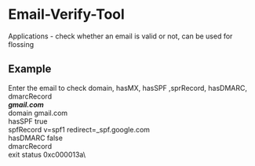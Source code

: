 # Email-Verify-Tool

Applications - check whether an email is valid or not, can be used for flossing


## Example
Enter the email to check 
domain, hasMX, hasSPF ,sprRecord, hasDMARC, dmarcRecord \
***gmail.com***\
domain gmail.com\
hasSPF true\
spfRecord v=spf1 redirect=_spf.google.com\
hasDMARC false\
dmarcRecord\
exit status 0xc000013a\


